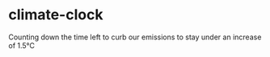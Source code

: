 # climate-clock
Counting down the time left to curb our emissions to stay under an increase of 1.5°C
